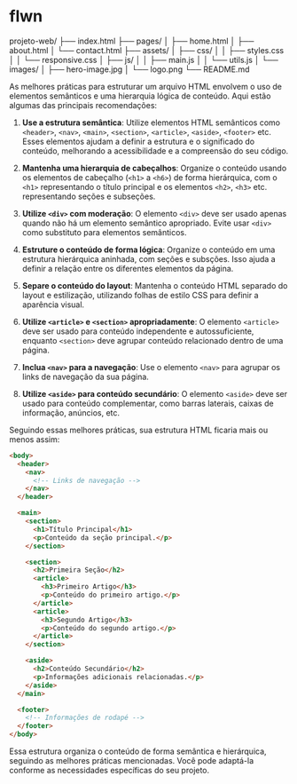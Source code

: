 # flwn
projeto-web/
├── index.html
├── pages/
│   ├── home.html
│   ├── about.html
│   └── contact.html
├── assets/
│   ├── css/
│   │   ├── styles.css
│   │   └── responsive.css
│   ├── js/
│   │   ├── main.js
│   │   └── utils.js
│   └── images/
│       ├── hero-image.jpg
│       └── logo.png
└── README.md

As melhores práticas para estruturar um arquivo HTML envolvem o uso de elementos semânticos e uma hierarquia lógica de conteúdo. Aqui estão algumas das principais recomendações:

1. **Use a estrutura semântica**: Utilize elementos HTML semânticos como `<header>`, `<nav>`, `<main>`, `<section>`, `<article>`, `<aside>`, `<footer>` etc. Esses elementos ajudam a definir a estrutura e o significado do conteúdo, melhorando a acessibilidade e a compreensão do seu código.

2. **Mantenha uma hierarquia de cabeçalhos**: Organize o conteúdo usando os elementos de cabeçalho (`<h1>` a `<h6>`) de forma hierárquica, com o `<h1>` representando o título principal e os elementos `<h2>`, `<h3>` etc. representando seções e subseções.

3. **Utilize `<div>` com moderação**: O elemento `<div>` deve ser usado apenas quando não há um elemento semântico apropriado. Evite usar `<div>` como substituto para elementos semânticos.

4. **Estruture o conteúdo de forma lógica**: Organize o conteúdo em uma estrutura hierárquica aninhada, com seções e subsções. Isso ajuda a definir a relação entre os diferentes elementos da página.

5. **Separe o conteúdo do layout**: Mantenha o conteúdo HTML separado do layout e estilização, utilizando folhas de estilo CSS para definir a aparência visual.

6. **Utilize `<article>` e `<section>` apropriadamente**: O elemento `<article>` deve ser usado para conteúdo independente e autossuficiente, enquanto `<section>` deve agrupar conteúdo relacionado dentro de uma página.

7. **Inclua `<nav>` para a navegação**: Use o elemento `<nav>` para agrupar os links de navegação da sua página.

8. **Utilize `<aside>` para conteúdo secundário**: O elemento `<aside>` deve ser usado para conteúdo complementar, como barras laterais, caixas de informação, anúncios, etc.

Seguindo essas melhores práticas, sua estrutura HTML ficaria mais ou menos assim:

```html
<body>
  <header>
    <nav>
      <!-- Links de navegação -->
    </nav>
  </header>

  <main>
    <section>
      <h1>Título Principal</h1>
      <p>Conteúdo da seção principal.</p>
    </section>

    <section>
      <h2>Primeira Seção</h2>
      <article>
        <h3>Primeiro Artigo</h3>
        <p>Conteúdo do primeiro artigo.</p>
      </article>
      <article>
        <h3>Segundo Artigo</h3>
        <p>Conteúdo do segundo artigo.</p>
      </article>
    </section>

    <aside>
      <h2>Conteúdo Secundário</h2>
      <p>Informações adicionais relacionadas.</p>
    </aside>
  </main>

  <footer>
    <!-- Informações de rodapé -->
  </footer>
</body>
```

Essa estrutura organiza o conteúdo de forma semântica e hierárquica, seguindo as melhores práticas mencionadas. Você pode adaptá-la conforme as necessidades específicas do seu projeto.